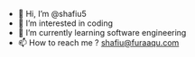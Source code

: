 - 👋 Hi, I’m @shafiu5
- 👀 I’m interested in coding
- 🌱 I’m currently learning software engineering
- 📫 How to reach me ? shafiu@furaaqu.com

<!---
shafiu5/shafiu5 is a ✨ special ✨ repository because its `README.md` (this file) appears on your GitHub profile.
You can click the Preview link to take a look at your changes.
--->
